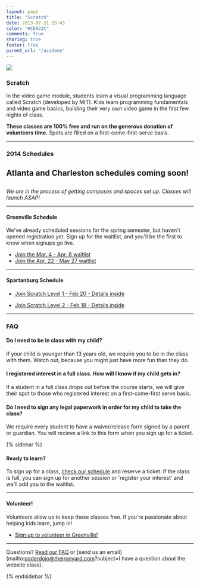 ```yaml
---
layout: page
title: "Scratch"
date: 2013-07-31 15:43
color: "#CE822C"
comments: true
sharing: true
footer: true
parent_url: "/academy"
---
```


<img src="/images/education/coderdojo/coderdojo-scratch-kids.jpg" style="border-radius: 3px;">

### Scratch

In the video game module, students learn a visual programming language called Scratch (developed by MIT). Kids learn programming fundamentals and video game basics, building their very own video game in the first few nights of class.

**These classes are 100% free and run on the generous donation of volunteers time.** Spots are filled on a first-come-first-serve basis. 

---
<a id="schedule"></a>
### 2014 Schedules

<h4 style="font-size:21px;">Atlanta and Charleston schedules coming soon!</h4>

*We are in the process of getting campuses and spaces set up. Classes will launch ASAP!*

---

#### Greenville Schedule

We've already scheduled sessions for the spring semester, but haven't opened registration yet. Sign up for the waitlist, and you'll be the first to know when signups go live. 
  
* <a href="http://eepurl.com/EwEp5"> Join the Mar. 4 - Apr. 8 waitlist</a>
* <a href="http://eepurl.com/EwErn"> Join the Apr. 22 - May 27 waitlist</a>

---

#### Spartanburg Schedule

* <a href="https://ti.to/the-iron-yard/the-iron-yard-kids-academy-spartanburg-scratch-level-1-feb-20--march-27-14">Join Scratch Level 1 - Feb 20 - Details inside</a>

* <a href="https://ti.to/the-iron-yard/kids-classes-february-2014-scratch-level-2">Join Scratch Level 2 - Feb 18 - Details inside</a>

---
<a id="faq"></a>
### FAQ

#### Do I need to be in class with my child?

If your child is younger than 13 years old, we require you to be in the class with them. Watch out, because you might just have more fun than they do. 

#### I registered interest in a full class. How will I know if my child gets in?

If a student in a full class drops out before the course starts, we will give their spot to those who registered interest on a first-come-first serve basis. 

#### Do I need to sign any legal paperwork in order for my child to take the class? 

We require every student to have a waiver/release form signed by a parent or guardian. You will recieve a link to this form when you sign up for a ticket. 

{% sidebar %}

#### Ready to learn?

To sign up for a class, [check our schedule](#schedule) and reserve a ticket. If the class is full, you can sign up for another session or 'register your interest' and we'll add you to the waitlist. 

---
#### Volunteer!

Volunteers allow us to keep these classes free. If you're passionate about helping kids learn, jump in!

<ul>
  <li><a href="http://eepurl.com/DWo8v"> Sign up to volunteer in Greenville!</a></li>
</ul>

---

Questions? [Read our FAQ](#faq) or [send us an email](mailto:coderdojo@theironyard.com?subject=I have a question about the website class).

{% endsidebar %}
